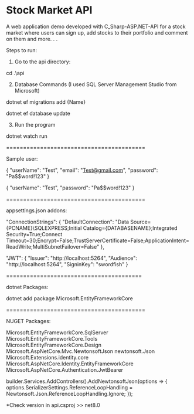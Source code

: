 # Stock Market API
A web application demo developed with C_Sharp-ASP.NET-API for a stock market where users can sign up, add stocks to their portfolio and comment on them and more. . .

Steps to run:
1. Go to the api directory:

  cd .\api

2. Database Commands (I used SQL Server Management Studio from Microsoft)

  dotnet ef migrations add {Name}
  
  dotnet ef database update

3. Run the program

  dotnet watch run

=========================================

Sample user:

{
  "userName": "Test",
  "email": "Test@gmail.com",
  "password": "Pa$$word!123"
}

{
  "userName": "Test",
  "password": "Pa$$word!123"
}

=========================================

appsettings.json addons:

"ConnectionStrings": {
    "DefaultConnection": "Data Source={PCNAME}\\SQLEXPRESS;Initial Catalog={DATABASENAME};Integrated Security=True;Connect Timeout=30;Encrypt=False;TrustServerCertificate=False;ApplicationIntent=ReadWrite;MultiSubnetFailover=False"
  },

  "JWT": {
    "Issuer": "http://localhost:5264",
    "Audience": "http://localhost:5264",
    "SigninKey": "swordfish"
  }

========================================

dotnet Packages:

dotnet add package Microsoft.EntityFrameworkCore

=========================================

NUGET Packages:

Microsoft.EntityFrameworkCore.SqlServer
Microsoft.EntityFrameworkCore.Tools
Microsoft.EntityFrameworkCore.Design
Microsoft.AspNetCore.Mvc.NewtonsoftJson
newtonsoft.Json
Microsoft.Extensions.identity.core
Microsoft.AspNetCore.Identity.EntityFrameworkCore
Microsoft.AspNetCore.Authentication.JwtBearer

builder.Services.AddControllers().AddNewtonsoftJson(options =>
{
    options.SerializerSettings.ReferenceLoopHandling = Newtonsoft.Json.ReferenceLoopHandling.Ignore;
});

*Check version in api.csproj >> <TargetFramework>net8.0</TargetFramework>
